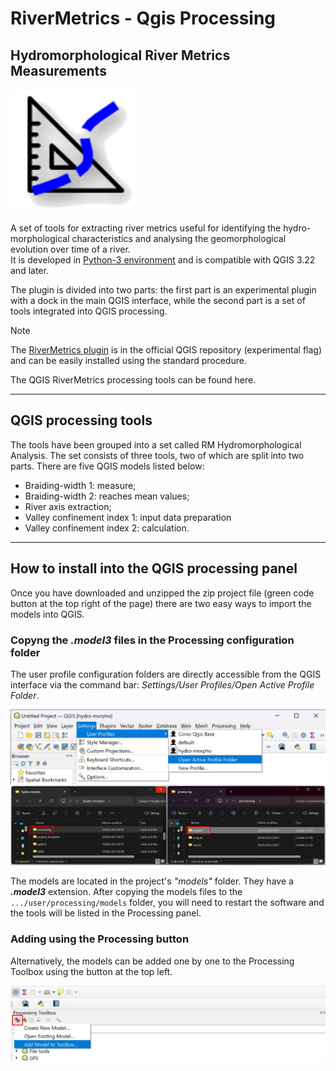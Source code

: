 # **RiverMetrics** - Qgis Processing

## Hydromorphological River Metrics Measurements 
![RM logo con ombra](other/icons&logos/RM2.png)

A set of tools for extracting river metrics useful for identifying the hydro-morphological characteristics and analysing the geomorphological evolution over time of a river.    
It is developed in [Python-3 environment](www.python.org) and is compatible with QGIS 3.22 and later.

The plugin is divided into two parts: the first part is an experimental plugin with a dock in the main QGIS interface, while the second part is a set of tools integrated into QGIS processing.

> [!Note]
> The [RiverMetrics plugin](https://github.com/pierluigiderosa/RiverMetrics.git) is in the official QGIS repository (experimental flag) and can be easily installed using the standard procedure. 

 The QGIS RiverMetrics processing tools can be found here.

---
## QGIS processing tools

The tools have been grouped into a set called RM Hydromorphological Analysis. The set consists of three tools, two of which are split into two parts. There are five QGIS models listed below:

* Braiding-width 1: measure;
* Braiding-width 2: reaches mean values;
* River axis extraction;
* Valley confinement index 1: input data preparation
* Valley confinement index 2: calculation.
---
## How to install into the **QGIS processing panel**
Once you have downloaded and unzipped the zip project file (green code button at the top right of the page) there are two easy ways to import the models into QGIS.

### Copyng the _.model3_ files in the Processing configuration folder 
The user profile configuration folders are directly accessible from the QGIS interface via the command bar: _Settings/User Profiles/Open Active Profile Folder_.

![aprire cartella del profilo](other/images/installazione.jpg)

The models are located in the project's _"models"_ folder. They have a _**.model3**_ extension. 
After copying the models files to the 
`.../user/processing/models` folder, you will need to restart the software and the tools will be listed in the Processing panel.

### Adding using the Processing button
Alternatively, the models can be added one by one to the Processing Toolbox using the button at the top left.

![processing toolbox button](other/images/pulsante_processing.jpg)
